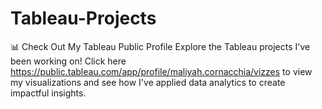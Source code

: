 # Tableau-Projects
📊 Check Out My Tableau Public Profile Explore the Tableau projects I've been working on! Click here https://public.tableau.com/app/profile/maliyah.cornacchia/vizzes  to view my visualizations and see how I've applied data analytics to create impactful insights.
